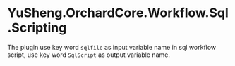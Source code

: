# YuSheng.OrchardCore.Workflow.Sql.Scripting

The plugin use key word `sqlfile` as input variable name in sql workflow script, use key word `SqlScript` as output variable name.

